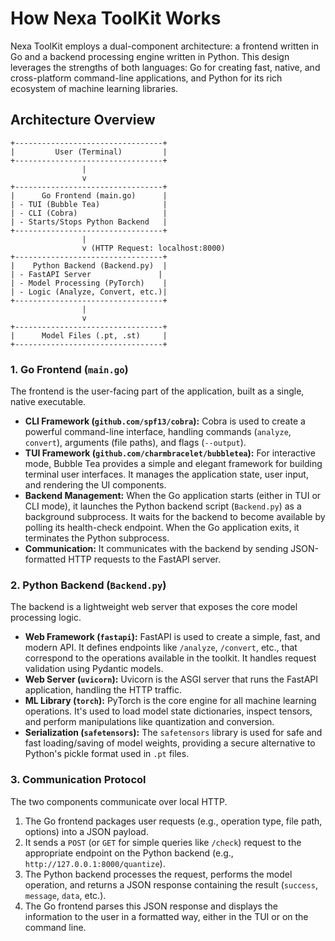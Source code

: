 # How Nexa ToolKit Works

Nexa ToolKit employs a dual-component architecture: a frontend written in Go and a backend processing engine written in Python. This design leverages the strengths of both languages: Go for creating fast, native, and cross-platform command-line applications, and Python for its rich ecosystem of machine learning libraries.

## Architecture Overview

```
+---------------------------------+
|         User (Terminal)         |
+---------------------------------+
                |
                v
+---------------------------------+
|      Go Frontend (main.go)      |
| - TUI (Bubble Tea)              |
| - CLI (Cobra)                   |
| - Starts/Stops Python Backend   |
+---------------------------------+
                |
                v (HTTP Request: localhost:8000)
+---------------------------------+
|    Python Backend (Backend.py)  |
| - FastAPI Server               |
| - Model Processing (PyTorch)    |
| - Logic (Analyze, Convert, etc.)|
+---------------------------------+
                |
                v
+---------------------------------+
|      Model Files (.pt, .st)     |
+---------------------------------+
```

### 1. Go Frontend (`main.go`)

The frontend is the user-facing part of the application, built as a single, native executable.

-   **CLI Framework (`github.com/spf13/cobra`):** Cobra is used to create a powerful command-line interface, handling commands (`analyze`, `convert`), arguments (file paths), and flags (`--output`).
-   **TUI Framework (`github.com/charmbracelet/bubbletea`):** For interactive mode, Bubble Tea provides a simple and elegant framework for building terminal user interfaces. It manages the application state, user input, and rendering the UI components.
-   **Backend Management:** When the Go application starts (either in TUI or CLI mode), it launches the Python backend script (`Backend.py`) as a background subprocess. It waits for the backend to become available by polling its health-check endpoint. When the Go application exits, it terminates the Python subprocess.
-   **Communication:** It communicates with the backend by sending JSON-formatted HTTP requests to the FastAPI server.

### 2. Python Backend (`Backend.py`)

The backend is a lightweight web server that exposes the core model processing logic.

-   **Web Framework (`fastapi`):** FastAPI is used to create a simple, fast, and modern API. It defines endpoints like `/analyze`, `/convert`, etc., that correspond to the operations available in the toolkit. It handles request validation using Pydantic models.
-   **Web Server (`uvicorn`):** Uvicorn is the ASGI server that runs the FastAPI application, handling the HTTP traffic.
-   **ML Library (`torch`):** PyTorch is the core engine for all machine learning operations. It's used to load model state dictionaries, inspect tensors, and perform manipulations like quantization and conversion.
-   **Serialization (`safetensors`):** The `safetensors` library is used for safe and fast loading/saving of model weights, providing a secure alternative to Python's pickle format used in `.pt` files.

### 3. Communication Protocol

The two components communicate over local HTTP.

1.  The Go frontend packages user requests (e.g., operation type, file path, options) into a JSON payload.
2.  It sends a `POST` (or `GET` for simple queries like `/check`) request to the appropriate endpoint on the Python backend (e.g., `http://127.0.0.1:8000/quantize`).
3.  The Python backend processes the request, performs the model operation, and returns a JSON response containing the result (`success`, `message`, `data`, etc.).
4.  The Go frontend parses this JSON response and displays the information to the user in a formatted way, either in the TUI or on the command line.

